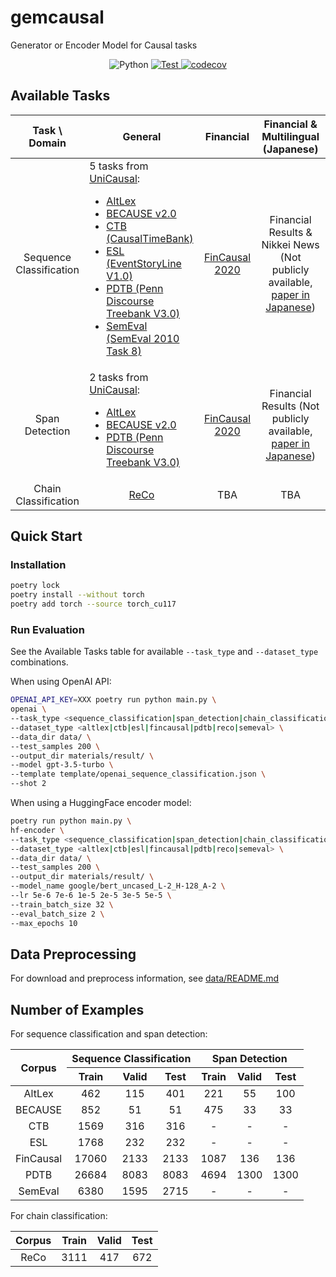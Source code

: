 # gemcausal

Generator or Encoder Model for Causal tasks

<p align="center">
  <img alt="Python" src="https://img.shields.io/badge/python-3.9%20%7C%203.10%20%7C%203.11-blue">
  <a href="https://github.com/retarfi/gemcausal/actions/workflows/format.yml">
    <img alt="Test" src="https://github.com/retarfi/gemcausal/actions/workflows/format.yml/badge.svg">
  </a>
  <a href="https://codecov.io/gh/retarfi/gemcausal">
    <img alt="codecov" src="https://codecov.io/gh/retarfi/gemcausal/branch/main/graph/badge.svg?token=S3C8W7KKDE">
  </a>
</p>

## Available Tasks

|      Task \ Domain      | <div style="text-align: center;">General</div>                                                                                                                                                                                                                                                                                                                                                                                                                                                 |                                      Financial                                      | Financial & Multilingual (Japanese) |
| :---------------------: | :--------------------------------------------------------------------------------------------------------------------------------------------------------------------------------------------------------------------------------------------------------------------------------------------------------------------------------------------------------------------------------------------------------------------------------------------------------------------------------------------- | :---------------------------------------------------------------------------------: | :---------------------------------: |
| Sequence Classification | 5 tasks from [UniCausal](https://github.com/tanfiona/UniCausal):<br><ul><li>[AltLex](https://github.com/chridey/altlex)</li><li>[BECAUSE v2.0](https://github.com/duncanka/BECAUSE/tree/2.0)</li><li>[CTB (CausalTimeBank)](https://github.com/paramitamirza/Causal-TimeBank)</li><li>[ESL (EventStoryLine V1.0)](https://github.com/tommasoc80/EventStoryLine)</li><li>[PDTB (Penn Discourse Treebank V3.0)](https://catalog.ldc.upenn.edu/LDC2019T05)</li><li>[SemEval (SemEval 2010 Task 8)](https://semeval2.fbk.eu/semeval2.php?location=tasks&taskid=11)</li> | [FinCausal 2020](https://github.com/yseop/YseopLab/tree/develop/FNP_2020_FinCausal) |                 Financial Results & Nikkei News (Not publicly available, [paper in Japanese](https://www.anlp.jp/proceedings/annual_meeting/2023/pdf_dir/D11-3.pdf))                 |
|     Span Detection      | 2 tasks from [UniCausal](https://github.com/tanfiona/UniCausal):<br><ul><li>[AltLex](https://github.com/chridey/altlex)</li><li>[BECAUSE v2.0](https://github.com/duncanka/BECAUSE/tree/2.0)</li><li>[PDTB (Penn Discourse Treebank V3.0)](https://catalog.ldc.upenn.edu/LDC2019T05)</li>                                                                                                                                                                                                                                                                           | [FinCausal 2020](https://github.com/yseop/YseopLab/tree/develop/FNP_2020_FinCausal) |                 Financial Results (Not publicly available, [paper in Japanese](https://search.ieice.org/bin/summary.php?id=j98-d_5_811))                 |
|  Chain Classification   | <div style="text-align: center;">[ReCo](https://github.com/waste-wood/reco)</div>                                                                                                                                                                                                                                                                                                                                                                                                              |                                         TBA                                         |                 TBA                 |

## Quick Start

### Installation

```sh
poetry lock
poetry install --without torch
poetry add torch --source torch_cu117
```

### Run Evaluation

See the Available Tasks table for available `--task_type` and `--dataset_type` combinations.

When using OpenAI API:

```sh
OPENAI_API_KEY=XXX poetry run python main.py \
openai \
--task_type <sequence_classification|span_detection|chain_classification> \
--dataset_type <altlex|ctb|esl|fincausal|pdtb|reco|semeval> \
--data_dir data/ \
--test_samples 200 \
--output_dir materials/result/ \
--model gpt-3.5-turbo \
--template template/openai_sequence_classification.json \
--shot 2
```

When using a HuggingFace encoder model:

```sh
poetry run python main.py \
hf-encoder \
--task_type <sequence_classification|span_detection|chain_classification> \
--dataset_type <altlex|ctb|esl|fincausal|pdtb|reco|semeval> \
--data_dir data/ \
--test_samples 200 \
--output_dir materials/result/ \
--model_name google/bert_uncased_L-2_H-128_A-2 \
--lr 5e-6 7e-6 1e-5 2e-5 3e-5 5e-5 \
--train_batch_size 32 \
--eval_batch_size 2 \
--max_epochs 10
```

## Data Preprocessing

For download and preprocess information, see [data/README.md](data/README.md)

## Number of Examples

For sequence classification and span detection:

<table>
  <thead>
    <tr>
      <th rowspan="2" style="text-align: center;">Corpus</th>
      <th colspan="3" style="text-align: center;">Sequence Classification</th>
      <th colspan="3" style="text-align: center;">Span Detection</th>
    </tr>
    <tr>
      <th style="text-align: center;">Train</th>
      <th style="text-align: center;">Valid</th>
      <th style="text-align: center;">Test</th>
      <th style="text-align: center;">Train</th>
      <th style="text-align: center;">Valid</th>
      <th style="text-align: center;">Test</th>
    </tr>
  </thead>
  <tbody>
    <tr>
      <td style="text-align: center;">AltLex</td>
      <td style="text-align: center;">462</td>
      <td style="text-align: center;">115</td>
      <td style="text-align: center;">401</td>
      <td style="text-align: center;">221</td>
      <td style="text-align: center;">55</td>
      <td style="text-align: center;">100</td>
    </tr>
    <tr>
      <td style="text-align: center;">BECAUSE</td>
      <td style="text-align: center;">852</td>
      <td style="text-align: center;">51</td>
      <td style="text-align: center;">51</td>
      <td style="text-align: center;">475</td>
      <td style="text-align: center;">33</td>
      <td style="text-align: center;">33</td>
    </tr>
    <tr>
      <td style="text-align: center;">CTB</td>
      <td style="text-align: center;">1569</td>
      <td style="text-align: center;">316</td>
      <td style="text-align: center;">316</td>
      <td style="text-align: center;">-</td>
      <td style="text-align: center;">-</td>
      <td style="text-align: center;">-</td>
    </tr>
    <tr>
      <td style="text-align: center;">ESL</td>
      <td style="text-align: center;">1768</td>
      <td style="text-align: center;">232</td>
      <td style="text-align: center;">232</td>
      <td style="text-align: center;">-</td>
      <td style="text-align: center;">-</td>
      <td style="text-align: center;">-</td>
    </tr>
    <tr>
      <td style="text-align: center;">FinCausal</td>
      <td style="text-align: center;">17060</td>
      <td style="text-align: center;">2133</td>
      <td style="text-align: center;">2133</td>
      <td style="text-align: center;">1087</td>
      <td style="text-align: center;">136</td>
      <td style="text-align: center;">136</td>
    </tr>
    <tr>
      <td style="text-align: center;">PDTB</td>
      <td style="text-align: center;">26684</td>
      <td style="text-align: center;">8083</td>
      <td style="text-align: center;">8083</td>
      <td style="text-align: center;">4694</td>
      <td style="text-align: center;">1300</td>
      <td style="text-align: center;">1300</td>
    </tr>
    <tr>
      <td style="text-align: center;">SemEval</td>
      <td style="text-align: center;">6380</td>
      <td style="text-align: center;">1595</td>
      <td style="text-align: center;">2715</td>
      <td style="text-align: center;">-</td>
      <td style="text-align: center;">-</td>
      <td style="text-align: center;">-</td>
    </tr>
  </tbody>
</table>

For chain classification:

| Corpus | Train | Valid | Test |
| :----: | :---: | :---: | :--: |
|  ReCo  | 3111  |  417  | 672  |
